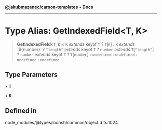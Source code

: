 [**@jakubmazanec/carson-templates**](../../../README.md) • **Docs**

---

# Type Alias: GetIndexedField\<T, K\>

> **GetIndexedField**\<`T`, `K`\>: `K` _extends_ keyof `T` ? `T`\[`K`\] : `K` _extends_
> \`$\{number\}\` ? `"length"` _extends_ keyof `T` ? `number` _extends_ `T`\[`"length"`\] ? `number`
> _extends_ keyof `T` ? `T`\[`number`\] : `undefined` : `undefined` : `undefined` : `undefined`

## Type Parameters

• **T**

• **K**

## Defined in

node_modules/@types/lodash/common/object.d.ts:1024
